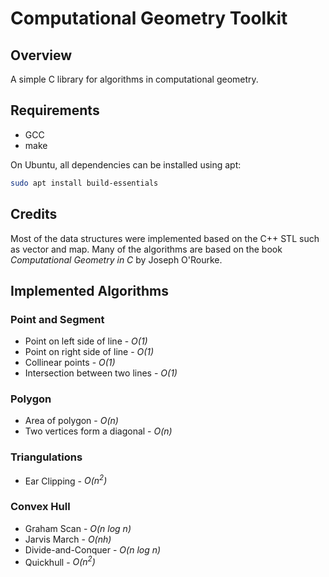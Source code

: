 # Computational Geometry Toolkit

## Overview

A simple C library for algorithms in computational geometry. 

## Requirements

* GCC
* make

On Ubuntu, all dependencies can be installed using apt:
```bash
sudo apt install build-essentials
```

## Credits

Most of the data structures were implemented based on the C++ STL such as vector and map. Many of the algorithms are based on the book *Computational Geometry in C* by Joseph O'Rourke. 

## Implemented Algorithms

### **Point and Segment**

* Point on left side of line - *O(1)*
* Point on right side of line - *O(1)*
* Collinear points - *O(1)*
* Intersection between two lines - *O(1)*

### **Polygon**

* Area of polygon - *O(n)*
* Two vertices form a diagonal - *O(n)*

### **Triangulations**

* Ear Clipping - *O(n<sup>2</sup>)*

### **Convex Hull**

* Graham Scan - *O(n log n)*
* Jarvis March - *O(nh)*
* Divide-and-Conquer - *O(n log n)*
* Quickhull - *O(n<sup>2</sup>)*
